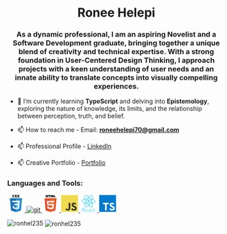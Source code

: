 <h1 align="center">Ronee Helepi</h1>
<h3 align="center">As a dynamic professional, I am an aspiring Novelist and a Software Development graduate, bringing together a unique blend of creativity and technical expertise. With a strong foundation in User-Centered Design Thinking, I approach projects with a keen understanding of user needs and an innate ability to translate concepts into visually compelling experiences.</h3>

- 🌱 I’m currently learning **TypeScript** and delving into **Epistemology**, exploring the nature of knowledge, its limits, and the relationship between perception, truth, and belief.

- 📫 How to reach me - Email: **roneehelepi70@gmail.com**

- 📫 Professional Profile - <a href="https://www.linkedin.com/in/ronee-helepi-a25407343/" target="_blank">LinkedIn</a>

- 📫 Creative Portfolio - <a href="https://portfolio-website-grand-final.vercel.app/" target="_blank">Portfolio</a>

<h3 align="left">Languages and Tools:</h3>
<p align="left"> <a href="https://www.w3schools.com/css/" target="_blank" rel="noreferrer"> <img src="https://raw.githubusercontent.com/devicons/devicon/master/icons/css3/css3-original-wordmark.svg" alt="css3" width="40" height="40"/> </a> <a href="https://firebase.google.com/" target="_blank" rel="noreferrer"> </a> <a href="https://git-scm.com/" target="_blank" rel="noreferrer"> <img src="https://www.vectorlogo.zone/logos/git-scm/git-scm-icon.svg" alt="git" width="40" height="40"/> </a> <a href="https://www.w3.org/html/" target="_blank" rel="noreferrer"> <img src="https://raw.githubusercontent.com/devicons/devicon/master/icons/html5/html5-original-wordmark.svg" alt="html5" width="40" height="40"/> </a> <a href="https://developer.mozilla.org/en-US/docs/Web/JavaScript" target="_blank" rel="noreferrer"> <img src="https://raw.githubusercontent.com/devicons/devicon/master/icons/javascript/javascript-original.svg" alt="javascript" width="40" height="40"/> </a>  <a href="https://reactjs.org/" target="_blank" rel="noreferrer"> <img src="https://raw.githubusercontent.com/devicons/devicon/master/icons/react/react-original-wordmark.svg" alt="react" width="40" height="40"/> </a> <a href="https://redux.js.org" target="_blank" rel="noreferrer"> </a> <a href="https://www.typescriptlang.org/" target="_blank" rel="noreferrer"> <img src="https://raw.githubusercontent.com/devicons/devicon/master/icons/typescript/typescript-original.svg" alt="typescript" width="40" height="40"/> </a> </p>

<p><img align="left" src="https://github-readme-stats.vercel.app/api/top-langs?username=ronhel235&show_icons=true&locale=en&layout=compact" alt="ronhel235" /></p>

<p>&nbsp;<img align="center" src="https://github-readme-stats.vercel.app/api?username=ronhel235&show_icons=true&locale=en" alt="ronhel235" /></p>
